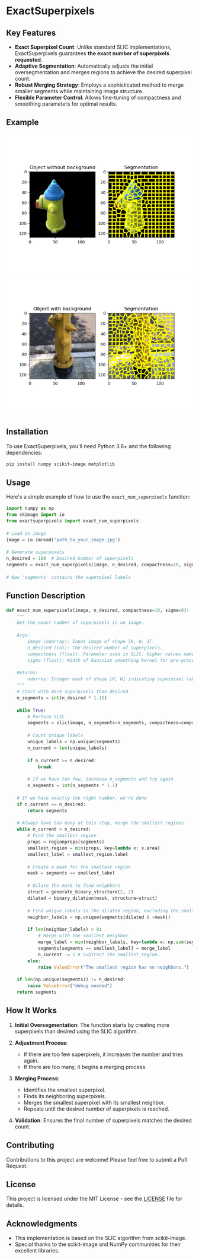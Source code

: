 
# ExactSuperpixels


## Key Features

- **Exact Superpixel Count**: Unlike standard SLIC implementations, ExactSuperpixels guarantees **the exact number of superpixels requested**.
- **Adaptive Segmentation**: Automatically adjusts the initial oversegmentation and merges regions to achieve the desired superpixel count.
- **Robust Merging Strategy**: Employs a sophisticated method to merge smaller segments while maintaining image structure.
- **Flexible Parameter Control**: Allows fine-tuning of compactness and smoothing parameters for optimal results.
  
## Example


![](./display/obj_w_mask.png)
![](./display/obj.png)


## Installation

To use ExactSuperpixels, you'll need Python 3.6+ and the following dependencies:

```bash
pip install numpy scikit-image matplotlib
```

## Usage

Here's a simple example of how to use the `exact_num_superpixels` function:

```python
import numpy as np
from skimage import io
from exactsuperpixels import exact_num_superpixels

# Load an image
image = io.imread('path_to_your_image.jpg')

# Generate superpixels
n_desired = 100  # Desired number of superpixels
segments = exact_num_superpixels(image, n_desired, compactness=10, sigma=0)

# Now 'segments' contains the superpixel labels
```

## Function Description

```python
def exact_num_superpixels(image, n_desired, compactness=10, sigma=0):
    """
    Get the exact number of superpixels in an image.
    
    Args:
        image (ndarray): Input image of shape [H, W, 3].
        n_desired (int): The desired number of superpixels.
        compactness (float): Parameter used in SLIC. Higher values make superpixels more compact.
        sigma (float): Width of Gaussian smoothing kernel for pre-processing.

    Returns:
        ndarray: Integer mask of shape [H, W] indicating superpixel labels.
    """
    # Start with more superpixels than desired
    n_segments = int(n_desired * 1.15)

    while True:
        # Perform SLIC
        segments = slic(image, n_segments=n_segments, compactness=compactness, sigma=sigma)

        # Count unique labels
        unique_labels = np.unique(segments)
        n_current = len(unique_labels)

        if n_current >= n_desired:
            break

        # If we have too few, increase n_segments and try again
        n_segments = int(n_segments * 1.1)

    # If we have exactly the right number, we're done
    if n_current == n_desired:
        return segments

    # Always have too many at this step, merge the smallest regions
    while n_current > n_desired:
        # Find the smallest region
        props = regionprops(segments)
        smallest_region = min(props, key=lambda x: x.area)
        smallest_label = smallest_region.label

        # Create a mask for the smallest region
        mask = segments == smallest_label

        # Dilate the mask to find neighbors
        struct = generate_binary_structure(2, 2)
        dilated = binary_dilation(mask, structure=struct)

        # Find unique labels in the dilated region, excluding the smallest label itself
        neighbor_labels = np.unique(segments[dilated & ~mask])

        if len(neighbor_labels) > 0:
            # Merge with the smallest neighbor
            merge_label = min(neighbor_labels, key=lambda x: np.sum(segments == x))
            segments[segments == smallest_label] = merge_label
            n_current -= 1 # Subtract the smallest region.
        else:
            raise ValueError("The smallest region has no neighbors.")

    if len(np.unique(segments)) != n_desired:
        raise ValueError("debug needed")
    return segments
```

## How It Works

1. **Initial Oversegmentation**: The function starts by creating more superpixels than desired using the SLIC algorithm.

2. **Adjustment Process**:
   - If there are too few superpixels, it increases the number and tries again.
   - If there are too many, it begins a merging process.

3. **Merging Process**:
   - Identifies the smallest superpixel.
   - Finds its neighboring superpixels.
   - Merges the smallest superpixel with its smallest neighbor.
   - Repeats until the desired number of superpixels is reached.

4. **Validation**: Ensures the final number of superpixels matches the desired count.

## Contributing

Contributions to this project are welcome! Please feel free to submit a Pull Request.

## License

This project is licensed under the MIT License - see the [LICENSE](LICENSE) file for details.

## Acknowledgments

- This implementation is based on the SLIC algorithm from scikit-image.
- Special thanks to the scikit-image and NumPy communities for their excellent libraries.
